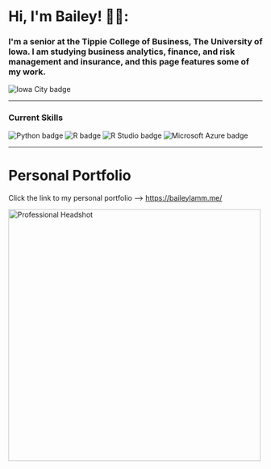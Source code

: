 # Hi, I'm Bailey! 👩‍🎓:

### I'm a senior at the Tippie College of Business, The University of Iowa. I am studying business analytics, finance, and risk management and insurance, and this page features some of my work. 

![Iowa City badge](https://img.shields.io/static/v1?message=IA&logo=google-maps&labelColor=ffcd00&color=000000&logoColor=black&label=Iowa%20City&style=for-the-badge)



-------

### Current Skills
![Python badge](https://img.shields.io/static/v1?message=Python&logo=R&labelColor=3776AB&color=3776AB&logoColor=white&label=%20&style=for-the-badge) ![R badge](https://img.shields.io/static/v1?message=R%20Programming&logo=R&labelColor=276DC3&color=276DC3&logoColor=white&label=%20&style=for-the-badge) ![R Studio badge](https://img.shields.io/static/v1?message=R%20Studio&logo=RStudio&labelColor=75AADB&color=75AADB&logoColor=white&label=%20&style=for-the-badge) ![Microsoft Azure badge](https://img.shields.io/static/v1?message=Azure&logo=Microsoft%20Azure&labelColor=0078D4&color=0078D4&logoColor=white&label=%20&style=for-the-badge) 

--------
# Personal Portfolio
Click the link to my personal portfolio --> https://baileylamm.me/

<img src="[https://raw.githubusercontent.com/baileylamm/Portfolio/main/Headshot.JPG](https://github.com/baileylamm/baileylamm/blob/562bf973d0d58a3cc87f6676eaf882ac3b1a863c/image.png
)" alt="Professional Headshot" width="500" align="center">  
